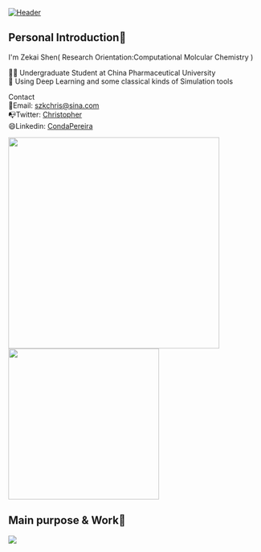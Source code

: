 [![Header](https://github.com/CondaPereira/CondaPereira/blob/main/personal.jpg "Header")](https://some-url.dev/)
## Personal Introduction👋
I'm Zekai Shen( Research Orientation:Computational Molcular Chemistry )

👨‍🎓 Undergraduate Student at China Pharmaceutical University  
🦾 Using Deep Learning and some classical kinds of Simulation tools  

Contact  
📩Email: szkchris@sina.com   
📭Twitter: [Christopher](https://twitter.com/DYSUw27B55htWwA?s=09)     
😄Linkedin: [CondaPereira](https://github.com/CondaPereira/)      
<!--
**CondaPereira/CondaPereira** is a ✨ _special_ ✨ repository because its `README.md` (this file) appears on your GitHub profile.

Here are some ideas to get you started:

- 🔭 I’m currently working on ...
- 🌱 I’m currently learning ...
- 👯 I’m looking to collaborate on ...
- 🤔 I’m looking for help with ...
- 💬 Ask me about ...
- 📫 How to reach me: ...
- 😄 Pronouns: ...
- ⚡ Fun fact: ...
-->

<a href="https://github.com/anuraghazra/github-readme-stats">
  <img align="center" src="https://github-readme-stats.vercel.app/api?username=CondaPereira&theme=graywhite&show_icons=true" width="420px"/>
</a>
<a href="https://github.com/anuraghazra/convoychat">
  <img align="center" src="https://github-readme-stats.vercel.app/api/top-langs/?username=CondaPereira&langs_count=2&theme=graywhite&show_icons=true" width="300px"/>
</a>

## Main purpose & Work🙌
![](https://img.shields.io/badge/MainTab-DLforprotein-informational?style=flat&logo=<LOGO_NAME>&logoColor=white&color=2bbc8a)
